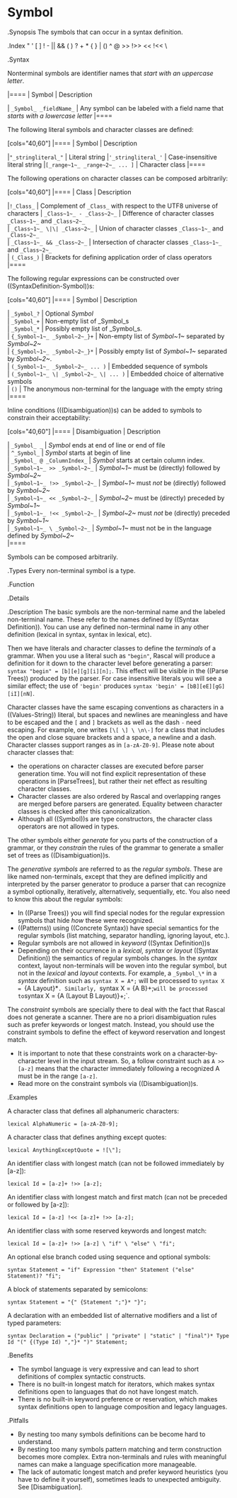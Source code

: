 # Symbol

.Synopsis
The symbols that can occur in a syntax definition.

.Index
" ' [ ] ! - || && ( ) ? + * { } | () ^ @ >> !>> << !<< \

.Syntax

Nonterminal symbols are identifier names that _start with an uppercase letter_.


|====
| Symbol                      | Description

| `_Symbol_ _fieldName_`      | Any symbol can be labeled with a field name that _starts with a lowercase letter_
|====


The following literal symbols and character classes are defined:


[cols="40,60"]
|====
| Symbol                        | Description

|`"_stringliteral_"`            | Literal string
|`'_stringliteral_'`            | Case-insensitive literal string
|`[_range~1~_ _range~2~_ ... ]` | Character class
|====



The following operations on character classes can be composed arbitrarily:

[cols="40,60"]
|====
| Class                        | Description 

|`!_Class_`                    | Complement of `_Class_` with respect to the UTF8 universe of characters
| `_Class~1~_ - _Class~2~_`    | Difference of character classes `_Class~1~_` and `_Class~2~_`             
| `_Class~1~_ \|\| _Class~2~_` | Union of character classes `_Class~1~_` and `_Class~2~_`                  
| `_Class~1~_ && _Class~2~_`   | Intersection of character classes `_Class~1~_` and `_Class~2~_`           
| `(_Class_)`                  | Brackets for defining application order of class operators              
|====



The following regular expressions can be constructed over ((SyntaxDefinition-Symbol))s:

[cols="40,60"]
|====
| Symbol                                 | Description                                                         

| `_Symbol_?`                            | Optional _Symbol_                                                   
| `_Symbol_+`                            | Non-empty list of _Symbol_s                                         
| `_Symbol_*`                            | Possibly empty list of _Symbol_s.                                   
| `{_Symbol~1~_ _Symbol~2~_}+`           | Non-empty list of _Symbol~1~_ separated by _Symbol~2~_                
| `{_Symbol~1~_ _Symbol~2~_}*`           | Possibly empty list of _Symbol~1~_ separated by _Symbol~2~_.          
| `(_Symbol~1~_ _Symbol~2~_ ... )`       | Embedded sequence of symbols                                        
| `(_Symbol~1~_ \| _Symbol~2~_ \| ... )` | Embedded choice of alternative symbols                              
| `()`                                   | The anonymous non-terminal for the language with the empty string  
|====



Inline conditions (((Disambiguation))s) can be added to symbols to constrain their acceptability:

[cols="40,60"]
|====
| Disambiguation                             | Description                                                

| `_Symbol_ _`                 | _Symbol_ ends at end of line or end of file                    
| `^_Symbol_`                  | _Symbol_ starts at begin of line                               
| `_Symbol_ @ _ColumnIndex_`   | _Symbol_ starts at certain column index.                       
| `_Symbol~1~_ >> _Symbol~2~_`   | _Symbol~1~_ must be (directly) followed by _Symbol~2~_           
| `_Symbol~1~_ !>> _Symbol~2~_`  | _Symbol~1~_ must _not_ be (directly) followed by _Symbol~2~_     
| `_Symbol~1~_ << _Symbol~2~_`   | _Symbol~2~_ must be (directly) preceded by _Symbol~1~_           
| `_Symbol~1~_ !<< _Symbol~2~_`  | _Symbol~2~_ must _not_ be (directly) preceded by _Symbol~1~_     
| `_Symbol~1~_ \ _Symbol~2~_`   | _Symbol~1~_ must not be in the language defined by _Symbol~2~_   
|====



Symbols can be composed arbitrarily.

.Types
Every non-terminal symbol is a type.

.Function

.Details

.Description
The basic symbols are the non-terminal name and the labeled non-terminal name. 
These refer to the names defined by ((Syntax Definition)). 
You can use any defined non-terminal name in any other definition (lexical in syntax, syntax in lexical, etc). 

Then we have literals and character classes to define the _terminals_ of a grammar. 
When you use a literal such as `"begin"`, Rascal will produce a definition for it down to the character level before generating a parser: `syntax "begin" = [b][e][g][i][n];`. This effect will be visible in the ((Parse Trees)) produced by the parser. For case insensitive literals you will see a similar effect; the use of `'begin'` produces `syntax 'begin' = [bB][eE][gG][iI][nN]`.

Character classes have the same escaping conventions as characters in a ((Values-String)) literal, but spaces and newlines are meaningless and have to be escaped and the `[` and `]` brackets as well as the dash `-` need escaping. For example, one writes `[\[ \] \ \n\-]` for a class that includes the open and close square brackets and a space, a newline and a dash. Character classes support ranges as in `[a-zA-Z0-9]`. Please note about character classes that:

*  the operations on character classes are executed before parser generation time. You will not find explicit representation of these operations in [ParseTrees], but rather their net effect as resulting character classes. 
*  Character classes are also ordered by Rascal and overlapping ranges are merged before parsers are generated. Equality between character classes is checked after this canonicalization.
*  Although all ((Symbol))s are type constructors, the character class operators are not allowed in types.


The other symbols either _generate_ for you parts of the construction of a grammar, or they _constrain_ the rules of the grammar to generate a smaller set of trees as ((Disambiguation))s.

The _generative symbols_ are referred to as the _regular symbols_. These are like named non-terminals, except that they are defined implicitly and interpreted by the parser generator to produce a parser that can recognize a symbol optionally, iteratively, alternatively, sequentially, etc. You also need to know this about the regular symbols:

*  In ((Parse Trees)) you will find special nodes for the regular expression symbols that hide _how_ these were recognized. 
*  ((Patterns)) using ((Concrete Syntax)) have special semantics for the regular symbols (list matching, separator handling, ignoring layout, etc.).
*  Regular symbols are not allowed in _keyword_ ((Syntax Definition))s
*  Depending on their occurrence in a _lexical_, _syntax_ or _layout_ ((Syntax Definition)) 
   the semantics of regular symbols changes. In the _syntax_ context, layout non-terminals will be woven 
   into the regular symbol, but not in the _lexical_ and _layout_ contexts. 
   For example, a `_Symbol_\*` in a _syntax_ definition such as `syntax X = A*;` will be processed to `syntax X = `{A Layout}*`. Similarly, `syntax X = {A B}+;` will be processed to `syntax X = {A (Layout B Layout)}+;`. 


The _constraint_ symbols are specially there to deal with the fact that Rascal does not generate a scanner. There are no a priori disambiguation rules such as prefer keywords or longest match. Instead, you should use the constraint symbols to define the effect of keyword reservation and longest match. 

*  It is important to note that these constraints work on a character-by-character level in the input stream. So, a follow constraint such as `A >> [a-z]` means that the character immediately following a recognized A must be in the range `[a-z]`.
*  Read more on the constraint symbols via ((Disambiguation))s.

.Examples


A character class that defines all alphanumeric characters:
```rascal
lexical AlphaNumeric = [a-zA-Z0-9];
```
A character class that defines anything except quotes:
```rascal
lexical AnythingExceptQuote = ![\"];
```
An identifier class with longest match (can not be followed immediately by [a-z]):
```rascal
lexical Id = [a-z]+ !>> [a-z];
```
An identifier class with longest match and first match (can not be preceded or followed by [a-z]):
```rascal-shell,continue
lexical Id = [a-z] !<< [a-z]+ !>> [a-z];
```
An identifier class with some reserved keywords and longest match:
```rascal
lexical Id = [a-z]+ !>> [a-z] \ "if" \ "else" \ "fi";
```
An optional else branch coded using sequence and optional symbols:
```rascal
syntax Statement = "if" Expression "then" Statement ("else" Statement)? "fi";
```
A block of statements separated by semicolons:
```rascal
syntax Statement = "{" {Statement ";"}* "}";
```
A declaration with an embedded list of alternative modifiers and a list of typed parameters:
```rascal
syntax Declaration = ("public" | "private" | "static" | "final")* Type Id "(" {(Type Id) ","}* ")" Statement;
```

.Benefits

*  The symbol language is very expressive and can lead to short definitions of complex syntactic constructs.
*  There is no built-in longest match for iterators, which makes syntax definitions open to languages that do not have longest match.
*  There is no built-in keyword preference or reservation, which makes syntax definitions open to language composition and legacy languages.

.Pitfalls

*  By nesting too many symbols definitions can be become hard to understand. 
*  By nesting too many symbols pattern matching and term construction becomes more complex. Extra non-terminals and rules with meaningful names can make a language specification more manageable. 
*  The lack of automatic longest match and prefer keyword heuristics (you have to define it yourself), sometimes leads to unexpected ambiguity. See [Disambiguation].

